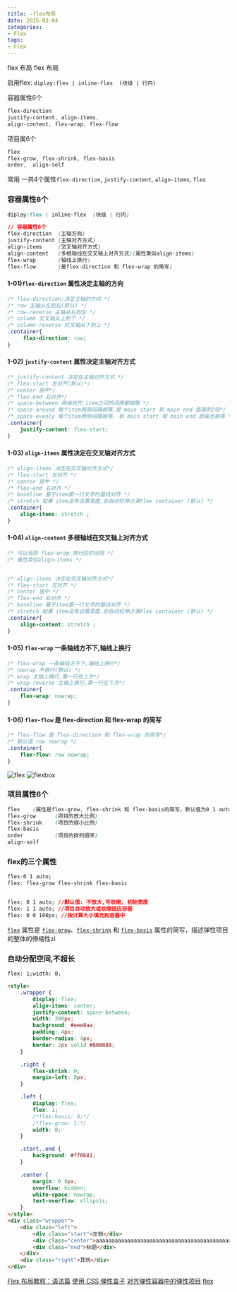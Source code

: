 ```yaml
---
title: -flex布局
date: 2015-03-04
categories: 
- Flex
tags:
- Flex
---
```

flex 布局
flex 布局

启用flex:   `diplay:flex | inline-flex  (块级 | 行内)`

容器属性6个

```css
flex-direction
justify-content, align-items, 
align-content, flex-wrap, flex-flow
```

项目属6个

```css
flex   
flex-grow, flex-shrink, flex-basis
order,  align-self
```

常用 一共4个属性`flex-direction`, `justify-content`, `align-items`, `flex`

<!-- more -->

### 容器属性6个

```css
diplay:flex | inline-flex  (块级 | 行内)

// 容器属性6个
flex-direction  (主轴方向)
justify-content (主轴对齐方式)
align-items     (交叉轴对齐方式)
align-content   (多根轴线在交叉轴上对齐方式)(属性类似align-items)
flex-wrap       (轴线上换行)
flex-flow       (是flex-direction 和 flex-wrap 的简写)
```

#### 1-01)`flex-direction` 属性决定主轴的方向

```css
/* flex-direction:决定主轴的方向 */
/* row 主轴从左到右(默认) */
/* row-reverse 主轴从右到左 */
/* column 交叉轴从上到下 */
/* column-reverse 交叉轴从下到上 */       
.container{
	 flex-direction: row;
}
```

#### 1-02) `justify-content`  属性决定主轴对齐方式

```css
/* justify-content 决定在主轴对齐方式 */
/* flex-start 左对齐(默认)*/
/* center 居中*/
/* flex-end 右对齐*/
/* space-between 两端对齐,item之间的间隔都相等 */
/* space-around 每个item两侧间隔相等,是 main start 和 main end 距离的2倍*/
/* space-evenly 每个item两侧间隔相等, 和 main start 和 main end 距离也相等 */
.container{ 
    justify-content: flex-start;
}
```

#### 1-03) `align-items`   属性决定在交叉轴对齐方式

```css
/* align-items 决定在交叉轴对齐方式*/
/* flex-start 左对齐 */
/* center 居中 */
/* flex-end 右对齐 */
/* baseline 基于item第一行文字的基线对齐 */
/* stretch 如果 item没有设置高度,会自动拉伸占满flex container (默认) */
.container{ 
	align-items: stretch ;
}
```

#### 1-04) `align-content` 多根轴线在交叉轴上对齐方式

```css
/* 可以消除 flex-wrap 换行后的间隙 */
/* 属性类似align-items */


/* align-items 决定在交叉轴对齐方式*/
/* flex-start 左对齐 */
/* center 居中 */
/* flex-end 右对齐 */
/* baseline 基于item第一行文字的基线对齐 */
/* stretch 如果 item没有设置高度,会自动拉伸占满flex container (默认) */
.container{ 
	align-content: stretch ;
}
```

#### 1-05) `flex-wrap`  一条轴线方不下,轴线上换行

```css
/* flex-wrap 一条轴线方不下,轴线上换行*/
/* nowrap 不换行(默认) */
/* wrap 主轴上换行,第一行在上方*/
/* wrap-reverse 主轴上换行,第一行在下方*/
.container{ 
	flex-wrap: nowrap;
}		
```

#### 1-06) `flex-flow` 是 flex-direction 和 flex-wrap 的简写

```css
/* flex-flow 是 flex-direction 和 flex-wrap 的简写*/
/* 默认值 row nowrap */
.container{ 
	flex-flow: row nowrap;
}
```



![flex](/img/css/flex/flex.png "flex")
![flexbox](/img/css/flex/flexbox.png "flexbox")

### 项目属性6个

```css
flex    (属性是flex-grow, flex-shrink 和 flex-basis的简写，默认值为0 1 auto。后两个属性可选。)
flex-grow      (项目的放大比例)
flex-shrink    (项目的缩小比例)
flex-basis
order          (项目的排列顺序)
align-self
```



### flex的三个属性

```css
flex:0 1 auto;
flex: flex-grow flex-shrink flex-basic


flex: 0 1 auto; //默认值: 不放大,可收缩, 初始宽度
flex: 1 1 auto; //项目自动放大或收缩适应容器
flex: 0 0 100px; //按计算大小填充到容器中
```

[`flex`](https://developer.mozilla.org/zh-CN/docs/Web/CSS/flex) 属性是 [`flex-grow`](https://developer.mozilla.org/zh-CN/docs/Web/CSS/flex-grow)、[`flex-shrink`](https://developer.mozilla.org/zh-CN/docs/Web/CSS/flex-shrink) 和 [`flex-basis`](https://developer.mozilla.org/zh-CN/docs/Web/CSS/flex-basis) 属性的简写，描述弹性项目的整体的伸缩性zi

###  自动分配空间,不超长

`flex: 1;width: 0;`

```html
<style>
    .wrapper {
        display: flex;
        align-items: center;
        justify-content: space-between;
        width: 300px;
        background: #eee8aa;
        padding: 4px;
        border-radius: 4px;
        border: 2px solid #808080;
    }

    .right {
        flex-shrink: 0;
        margin-left: 8px;
    }

    .left {
        display: flex;
        flex: 1;
        /*flex-basis: 0;*/
        /*flex-grow: 1;*/
        width: 0;
    }

    .start,.end {
        background: #ff6b81;
    }

    .center {
        margin: 0 8px;
        overflow: hidden;
        white-space: nowrap;
        text-overflow: ellipsis;
    }
</style>
<div class="wrapper">
    <div class="left">
        <div class="start">左侧</div>
        <div class="center">aaaaaaaaaaaaaaaaaaaaaaaaaaaaaaaaaaaaaaaaaaaaaa</div>
        <div class="end">标题</div>
    </div>
    <div class="right">其他</div>
</div>
```



[Flex 布局教程：语法篇](https://www.ruanyifeng.com/blog/2015/07/flex-grammar.html)
[使用 CSS 弹性盒子](https://developer.mozilla.org/zh-CN/docs/conflicting/Web/CSS/CSS_Flexible_Box_Layout/Basic_Concepts_of_Flexbox/ "使用 CSS 弹性盒子")
[对齐弹性容器中的弹性项目](https://developer.mozilla.org/ca/docs/Web/CSS/CSS_Flexible_Box_Layout/Aligning_Items_in_a_Flex_Container "对齐弹性容器中的弹性项目")
[flex](https://philipwalton.github.io/solved-by-flexbox/ "flex")






























